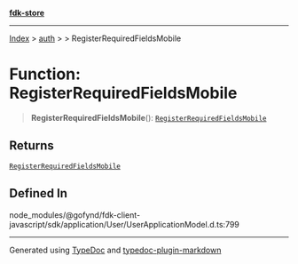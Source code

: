 [**fdk-store**](../../../README.md)
***

[Index](../../../API.md) > [auth](../../README.md) > [<internal>](../README.md) > RegisterRequiredFieldsMobile

# Function: RegisterRequiredFieldsMobile

> **RegisterRequiredFieldsMobile**(): [`RegisterRequiredFieldsMobile`](../type-aliases/type-alias.RegisterRequiredFieldsMobile.md)

## Returns

[`RegisterRequiredFieldsMobile`](../type-aliases/type-alias.RegisterRequiredFieldsMobile.md)

## Defined In

node\_modules/@gofynd/fdk-client-javascript/sdk/application/User/UserApplicationModel.d.ts:799

***
Generated using [TypeDoc](https://typedoc.org/) and [typedoc-plugin-markdown](https://www.npmjs.com/package/typedoc-plugin-markdown)
